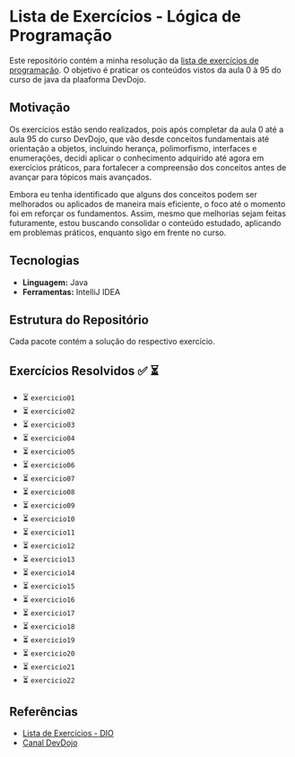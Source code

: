 # Lista de Exercícios - Lógica de Programação

Este repositório contém a minha resolução da [lista de exercícios de programação](https://www.dio.me/articles/lista-de-exercicios-para-treinar-logica-de-programacao). O objetivo é praticar os conteúdos vistos da aula 0 à 95 do curso de java da plaaforma DevDojo.

## Motivação
Os exercícios estão sendo realizados, pois após completar da aula 0 até a aula 95 do curso DevDojo, que vão desde conceitos fundamentais até orientação a objetos, incluindo herança, polimorfismo, interfaces e enumerações, decidi aplicar o conhecimento adquirido até agora em exercícios práticos, para fortalecer a compreensão dos conceitos antes de avançar para tópicos mais avançados.

Embora eu tenha identificado que alguns dos conceitos podem ser melhorados ou aplicados de maneira mais eficiente, o foco até o momento foi em reforçar os fundamentos. Assim, mesmo que melhorias sejam feitas futuramente, estou buscando consolidar o conteúdo estudado, aplicando em problemas práticos, enquanto sigo em frente no curso.

## Tecnologias
- **Linguagem:** Java
- **Ferramentas:** IntelliJ IDEA

## Estrutura do Repositório

Cada pacote contém a solução do respectivo exercício.

## Exercícios Resolvidos ✅ ⏳
- ⏳ `exercicio01` 
- ⏳ `exercicio02`
- ⏳ `exercicio03`
- ⏳ `exercicio04`
- ⏳ `exercicio05`
- ⏳ `exercicio06`
- ⏳ `exercicio07`
- ⏳ `exercicio08`
- ⏳ `exercicio09`
- ⏳ `exercicio10`
- ⏳ `exercicio11`
- ⏳ `exercicio12`
- ⏳ `exercicio13`
- ⏳ `exercicio14`
- ⏳ `exercicio15`
- ⏳ `exercicio16`
- ⏳ `exercicio17`
- ⏳ `exercicio18`
- ⏳ `exercicio19`
- ⏳ `exercicio20`
- ⏳ `exercicio21`
- ⏳ `exercicio22`

## Referências
- [Lista de Exercícios - DIO](https://www.dio.me/articles/lista-de-exercicios-para-treinar-logica-de-programacao)
- [Canal DevDojo](https://www.youtube.com/@DevDojo)
